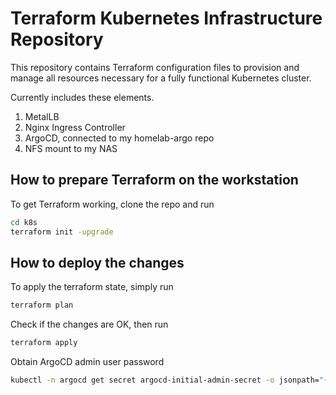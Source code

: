 # Terraform Kubernetes Infrastructure Repository

This repository contains Terraform configuration files to provision and manage all resources necessary for a fully functional Kubernetes cluster.

Currently includes these elements.
1. MetalLB
2. Nginx Ingress Controller
3. ArgoCD, connected to my homelab-argo repo
4. NFS mount to my NAS

## How to prepare Terraform on the workstation

To get Terraform working, clone the repo and run 

```bash
cd k8s
terraform init -upgrade
```

## How to deploy the changes

To apply the terraform state, simply run
```bash
terraform plan
```

Check if the changes are OK, then run

```bash
terraform apply
```

Obtain ArgoCD admin user password
```bash
kubectl -n argocd get secret argocd-initial-admin-secret -o jsonpath="{.data.password}" | base64 -d
```